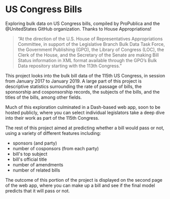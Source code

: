 # US Congress Bills
Exploring bulk data on US Congress bills, compiled by ProPublica and the @UnitedStates GitHub organization. Thanks to House Appropriations!

> “At the direction of the U.S. House of Representatives Appropriations Committee, in support of the Legislative Branch Bulk Data Task Force, the Government Publishing (GPO), the Library of Congress (LOC), the Clerk of the House, and the Secretary of the Senate are making Bill Status information in XML format available through the GPO’s Bulk Data repository starting with the 113th Congress.”

This project looks into the bulk bill data of the 115th US Congress, in session from January 2017 to January 2019. A large part of this project is descriptive statistics surrounding the rate of passage of bills, the sponsorship and cosponsorship records, the subjects of the bills, and the titles of the bills, among other fields.

Much of this exploration culminated in a Dash-based web app, soon to be hosted publicly, where you can select individual legislators take a deep dive into their work as part of the 115th Congress.

The rest of this project aimed at predicting whether a bill would pass or not, using a variety of different features including:
- sponsors (and party)
- number of cosponsors (from each party)
- bill's top subject
- bill's official title
- number of amendments
- number of related bills

The outcome of this portion of the project is displayed on the second page of the web app, where you can make up a bill and see if the final model predicts that it will pass or not.
